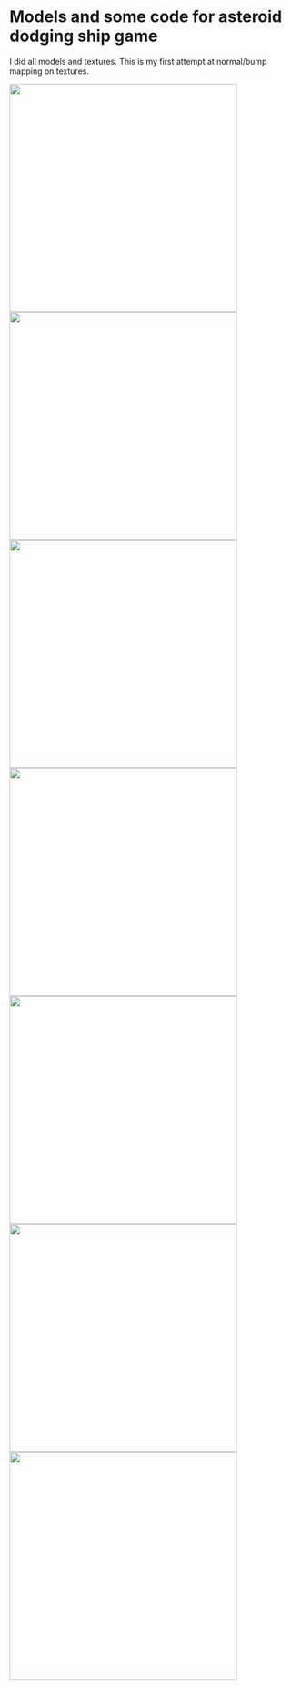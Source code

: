 # Models and some code for asteroid dodging ship game
I did all models and textures. This is my first attempt at normal/bump mapping on textures.

<img src="images/8n.png" width="400px" />
<img src="images/8n.png" width="400px" />
<img src="images/8n.png" width="400px" />
<img src="images/8n.png" width="400px" />
<img src="images/8n.png" width="400px" />
<img src="images/8n.png" width="400px" />
<img src="images/8n.png" width="400px" />

